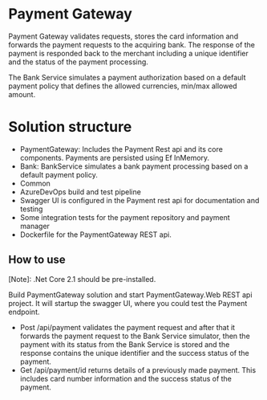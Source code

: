 # Payment Gateway

Payment Gateway validates requests, stores the card information and forwards the payment requests to the acquiring bank. The response of the payment is responded back to the merchant including a unique identifier and the status of the payment processing.

The Bank Service simulates a payment authorization based on a default payment policy that defines the allowed currencies, min/max allowed amount.

# Solution structure

- PaymentGateway: Includes the Payment Rest api and its core components. Payments are persisted using Ef InMemory.
- Bank: BankService simulates a bank payment processing based on a default payment policy. 
- Common
- AzureDevOps build and test pipeline
- Swagger UI is configured in the Payment rest api for documentation and testing
- Some integration tests for the payment repository and payment manager
- Dockerfile for the PaymentGateway REST api.  

## How to use

[Note]: .Net Core 2.1 should be pre-installed.

Build PaymentGateway solution and start PaymentGateway.Web REST api project. It will startup the swagger UI, where you could test the Payment endpoint.

- Post /api/payment validates the payment request and after that it forwards the payment request to the Bank Service simulator, then the payment with its status from the Bank Service is stored and the response contains the unique identifier and the success status of the payment. 
- Get /api/payment/id returns details of a previously made payment. This includes card number information and the success status of the payment. 

